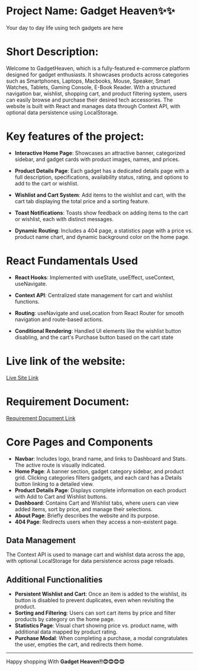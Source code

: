 
# Project Name: **Gadget Heaven✨✨** 


Your day to day life using tech gadgets are here

# Short Description: 
Welcome to GadgetHeaven, which is a fully-featured e-commerce platform designed for gadget enthusiasts. It showcases products across categories such as Smartphones, Laptops, Macbooks, Mouse, Speaker, Smart Watches, Tablets, Gaming Console, E-Book Reader. With a structured navigation bar, wishlist, shopping cart, and product filtering system, users can easily browse and purchase their desired tech accessories. The website is built with React and manages data through Context API, with optional data persistence using LocalStorage.

# Key features of the project:
- **Interactive Home Page**: Showcases an attractive banner, categorized sidebar, and gadget cards with product images, names, and prices.

- **Product Details Page**: Each gadget has a dedicated details page with a full description, specifications, availability status, rating, and options to add to the cart or wishlist.
- **Wishlist and Cart System**: Add items to the wishlist and cart, with the cart tab displaying the total price and a sorting feature.

- **Toast Notifications**: Toasts show feedback on adding items to the cart or wishlist, each with distinct messages.

- **Dynamic Routing**: Includes a 404 page, a statistics page with a price vs. product name chart, and dynamic background color on the home page.

#  React Fundamentals Used
- **React Hooks**: Implemented with useState, useEffect, useContext, useNavigate.

- **Context API**: Centralized state management for cart and wishlist functions.

- **Routing**: useNavigate and useLocation from React Router for smooth navigation and route-based actions.

- **Conditional Rendering**: Handled UI elements like the wishlist button disabling, and the cart's Purchase button based on the cart state


# Live link of the website: 
[Live Site Link](https://gadget-heaven-home.netlify.app/)

# Requirement Document:
[Requirement Document Link](https://github.com/programming-hero-web-course-4/b10a8-gadget-heaven-Nokibulofficial18/blob/main/public/Project_description.pdf)


# Core Pages and Components

- **Navbar**: Includes logo, brand name, and links to Dashboard and Stats. The active route is visually indicated.
- **Home Page**: A banner section, gadget category sidebar, and product grid. Clicking categories filters gadgets, and each card has a Details button linking to a detailed view.
- **Product Details Page**: Displays complete information on each product with Add to Cart and Wishlist buttons.
- **Dashboard**: Contains Cart and Wishlist tabs, where users can view added items, sort by price, and manage their selections.
- **About Page**: Briefly describes the website and its purpose.
- **404 Page**: Redirects users when they access a non-existent page.

## Data Management

The Context API is used to manage cart and wishlist data across the app, with optional LocalStorage for data persistence across page reloads.

## Additional Functionalities

- **Persistent Wishlist and Cart**: Once an item is added to the wishlist, its button is disabled to prevent duplicates, even when revisiting the product.
- **Sorting and Filtering**: Users can sort cart items by price and filter products by category on the home page.
- **Statistics Page**: Visual chart showing price vs. product name, with additional data mapped by product rating.
- **Purchase Modal**: When completing a purchase, a modal congratulates the user, empties the cart, and redirects them home.

---

Happy shopping With **Gadget Heaven!!😊😊😊😊** 